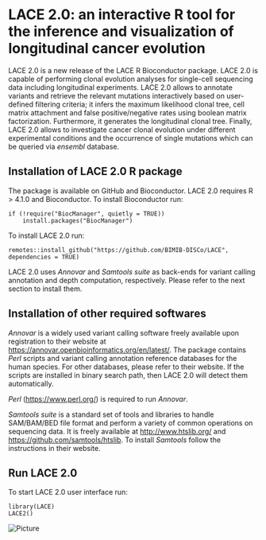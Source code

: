 LACE 2.0: an interactive R tool for the inference and visualization of longitudinal cancer evolution
============================================

LACE 2.0 is a new release of the LACE R Bioconductor package. LACE 2.0 is capable of performing clonal evolution analyses for single-cell sequencing data including longitudinal experiments. LACE 2.0 allows to annotate variants and retrieve the relevant mutations interactively based on user-defined filtering criteria; it infers the maximum likelihood clonal tree, cell matrix attachment and false positive/negative rates using boolean matrix factorization. Furthermore, it generates the longitudinal clonal tree. Finally, LACE 2.0 allows to investigate cancer clonal evolution under different experimental conditions and the occurrence of single mutations which can be queried via *ensembl* database. 

## Installation of LACE 2.0 R package

The package is available on GitHub and Bioconductor.
LACE 2.0 requires R > 4.1.0 and Bioconductor.
To install Bioconductor run:

```
if (!require("BiocManager", quietly = TRUE))
    install.packages("BiocManager")
```

To install LACE 2.0 run:
```
remotes::install_github("https://github.com/BIMIB-DISCo/LACE", dependencies = TRUE)
```

LACE 2.0 uses *Annovar* and *Samtools suite* as back-ends for variant calling annotation and depth computation, respectively. Please refer to the next section to install them. 

## Installation of other required softwares 

*Annovar* is a widely used variant calling software freely available upon registration to their website at https://annovar.openbioinformatics.org/en/latest/.
The package contains *Perl* scripts and variant calling annotation reference databases for the human species. For other databases, please refer to their website.
If the scripts are installed in binary search path, then LACE 2.0 will detect them automatically. 

*Perl*  (https://www.perl.org/) is required to run *Annovar*. 

*Samtools suite* is a standard set of tools and libraries to handle SAM/BAM/BED file format and perform a variety of common operations on sequencing data. It is freely available at http://www.htslib.org/ and https://github.com/samtools/htslib. To install *Samtools* follow the instructions in their website. 

## Run LACE 2.0

To start LACE 2.0 user interface run: 
```
library(LACE)
LACE2()
```
![Picture](https://github.com/BIMIB-DISCo/LACE/tree/master/vignettes/resources/Display_tab.png?raw=true)
